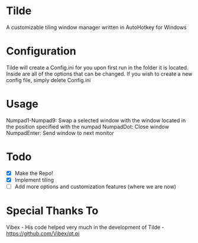 Tilde
=====
A customizable tiling window manager written in AutoHotkey for Windows

Configuration
=====
Tilde will create a Config.ini for you upon first run in the folder it is located. Inside are all of the options that can be changed. If you wish to create a new config file, simply delete Config.ini

Usage
=====
Numpad1-Numpad9: Swap a selected window with the window located in the position specified with the numpad
NumpadDot: Close window
NumpadEnter: Send window to next monitor

Todo
=====
- [x] Make the Repo!
- [x] Implement tiling
- [ ] Add more options and customization features (where we are now)

Special Thanks To
=====
Vibex - His code helped very much in the development of Tilde - https://github.com/Vibex/qt.pi